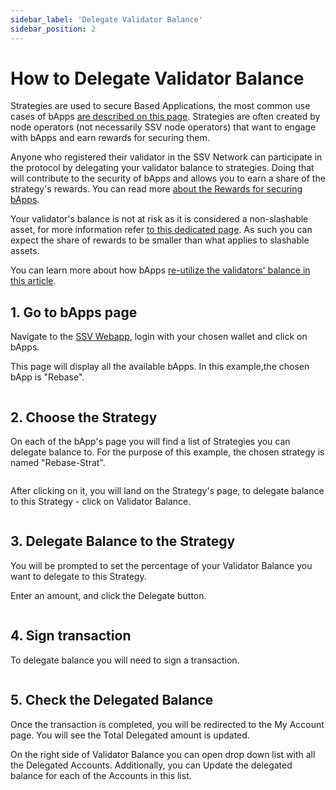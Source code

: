 ```yaml
---
sidebar_label: 'Delegate Validator Balance'
sidebar_position: 2
---
```


# How to Delegate Validator Balance

Strategies are used to secure Based Applications, the most common use cases of bApps [are described on this page](../learn/based-applications/use-cases.md). Strategies are often created by node operators (not necessarily SSV node operators) that want to engage with bApps and earn rewards for securing them. 

Anyone who registered their validator in the SSV Network can participate in the protocol by delegating your validator balance to strategies. Doing that will contribute to the security of bApps and allows you to earn a share of the strategy's rewards. You can read more [about the Rewards for securing bApps](../learn/ssv2.0-a-based-applications-protocol/ultra-sound-ssv/rewards.md).

Your validator's balance is not at risk as it is considered a non-slashable asset, for more information refer [to this dedicated page](../learn/based-applications/slashable-vs-non-slashable-assets-and-how-bapps-use-them.md). As such you can expect the share of rewards to be smaller than what applies to slashable assets.

You can learn more about how bApps [re-utilize the validators' balance in this article](../learn/based-applications/re-utilization-of-l1-validators-a-new-asset-class.md).

## 1. Go to bApps page

Navigate to the [SSV Webapp](https://app.stage.ssv.network/account/my-delegations), login with your chosen wallet and click on bApps.

This page will display all the available bApps. In this example,the chosen bApp is "Rebase".

<div style={{ textAlign: 'center' }}>
  <img src="/img/delegate-balance-1.png" alt="" />
</div>

## 2. Choose the Strategy

On each of the bApp's page you will find a list of Strategies you can delegate balance to. For the purpose of this example, the chosen strategy is named "Rebase-Strat".

<div style={{ textAlign: 'center' }}>
  <img src="/img/delegate-balance-2.png" alt="" />
</div>

After clicking on it, you will land on the Strategy's page, to delegate balance to this Strategy - click on Validator Balance.

<div style={{ textAlign: 'center' }}>
  <img src="/img/delegate-balance-6.png" alt="" />
</div>

## 3. Delegate Balance to the Strategy

You will be prompted to set the percentage of your Validator Balance you want to delegate to this Strategy. 

Enter an amount, and click the Delegate button.

<div style={{ textAlign: 'center', width: '60%', margin: '0 auto' }}>
  <img src="/img/delegate-balance-3.png" alt="" />
</div>

## 4. Sign transaction

To delegate balance you will need to sign a transaction.

<div style={{ textAlign: 'center', width: '40%', margin: '0 auto' }}>
  <img src="/img/delegate-balance-4.png" alt="" />
</div>

## 5. Check the Delegated Balance

Once the transaction is completed, you will be redirected to the My Account page. You will see the Total Delegated amount is updated. 

On the right side of Validator Balance you can open drop down list with all the Delegated Accounts. Additionally, you can Update the delegated balance for each of the Accounts in this list.

<div style={{ textAlign: 'center', width: '100%', margin: '0 auto' }}>
  <img src="/img/delegate-balance-5.png" alt="" />
</div>